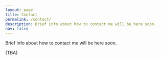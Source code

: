 ```yaml
---
layout: page
title: Contact
permalink: /contact/
description: Brief info about how to contact me will be here soon.
nav: false
---
```


Brief info about how to contact me will be here soon.

(TBA)
